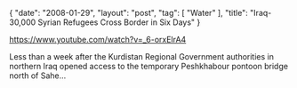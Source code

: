 {
   "date": "2008-01-29",
   "layout": "post",
   "tag": [
      "Water"
   ],
   "title": "Iraq- 30,000 Syrian Refugees Cross Border in Six Days"
}

https://www.youtube.com/watch?v=_6-orxElrA4  

Less than a week after the Kurdistan Regional Government authorities in northern Iraq opened access to the temporary Peshkhabour pontoon bridge north of Sahe...